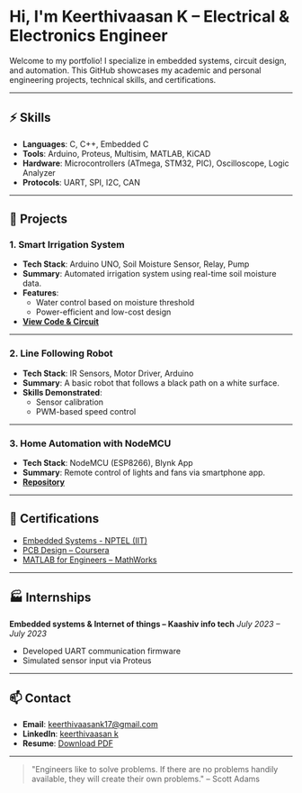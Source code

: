 # Hi, I'm Keerthivaasan K – Electrical & Electronics Engineer

Welcome to my portfolio! I specialize in embedded systems, circuit design, and automation. This GitHub showcases my academic and personal engineering projects, technical skills, and certifications.

---

## ⚡ Skills

- **Languages**: C, C++, Embedded C
- **Tools**: Arduino, Proteus, Multisim, MATLAB, KiCAD
- **Hardware**: Microcontrollers (ATmega, STM32, PIC), Oscilloscope, Logic Analyzer
- **Protocols**: UART, SPI, I2C, CAN

---

## 📁 Projects

### 1. **Smart Irrigation System**
- **Tech Stack**: Arduino UNO, Soil Moisture Sensor, Relay, Pump
- **Summary**: Automated irrigation system using real-time soil moisture data.
- **Features**:
  - Water control based on moisture threshold
  - Power-efficient and low-cost design
- **[View Code & Circuit](https://github.com/yourusername/smart-irrigation)**

---

### 2. **Line Following Robot**
- **Tech Stack**: IR Sensors, Motor Driver, Arduino
- **Summary**: A basic robot that follows a black path on a white surface.
- **Skills Demonstrated**:
  - Sensor calibration
  - PWM-based speed control

---

### 3. **Home Automation with NodeMCU**
- **Tech Stack**: NodeMCU (ESP8266), Blynk App
- **Summary**: Remote control of lights and fans via smartphone app.
- **[Repository](https://github.com/yourusername/home-automation-nodemcu)**

---

## 🏅 Certifications

- [Embedded Systems - NPTEL (IIT)](link-to-certificate)
- [PCB Design – Coursera](link)
- [MATLAB for Engineers – MathWorks](link)

---

## 🏭 Internships

**Embedded systems & Internet of things – Kaashiv info tech**
*July 2023 – July 2023*  
- Developed UART communication firmware
- Simulated sensor input via Proteus

---

## 📫 Contact

- **Email**: [keerthivaasank17@gmail.com](mailto:keerthivaasank17@gmail.com)
- **LinkedIn**: [keerthivaasan k](https://www.linkedin.com/in/keerthivaasan-k)
- **Resume**: [Download PDF](link-to-resume)

---

> "Engineers like to solve problems. If there are no problems handily available, they will create their own problems." – Scott Adams
